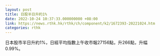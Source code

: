 ```yaml
---
layout: post
title: 日股半日升約1%
date: 2022-10-24 10:37:33.000000000 +08:00
link: https://news.rthk.hk/rthk/ch/component/k2/1672393-20221024.htm
categories: rthk
---
```


日本股市半日升約1%，日經平均指數上午收市報27156點，升266點，升幅0.99%。
